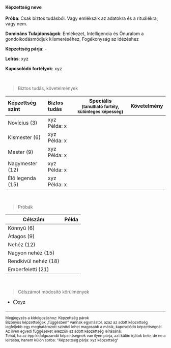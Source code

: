 #### Képzettség neve

**Próba**: Csak biztos tudásból. Vagy emlékszik az adatokra és a rituálékra, vagy nem.

**Domináns Tulajdonságok**: Emlékezet, Intelligencia és Önuralom a gondolkodásmódjuk kiismeréséhez, Fogékonyság az idézéshez

**Képzettség párja**: -

**Leírás**: xyz

**Kapcsolódó fortélyok**: xyz

<br />

> Biztos tudás, követelmények

| Képzettség szint | Biztos tudás  | Speciális <br /> <sub>(tanulható fortély, különleges  képesség)</sub> | Követelmény |
| :----- | :----- | :-----: | :-----: |
| Novícius (3)     | xyz <br /> Példa: x |  |  |
| Kismester (6)    | xyz <br /> Példa: x  |  |  |
| Mester (9)       | xyz <br /> Példa: x  |  |  |
| Nagymester (12)  | xyz <br /> Példa: x  |  |  |
| Élő legenda (15) | xyz <br /> Példa: x  |  |  |

<br />

> Próbák

| Célszám | Példa  |
| ----------- | :-----------: |
| Könnyű       (6)  | |
| Átlagos      (9)  | |
| Nehéz        (12) | |
| Nagyon nehéz (15) | |
| Rendkívül nehéz (18) | |
| Emberfeletti (21) | |

<br />

> Célszámot módosító körülmények

- ⭕xyz

---

<sub>
Megjegyzés a kidolgozáshoz: Képzettség párok<br />Bizonyos képzettségek „függésben" vannak egymástól, azaz az adott képzettség legfeljebb egy meghatározott szinttel lehet magasabb a másik, kapcsolódó képzettségnél. Az ilyen egyedi függéseket jelezzük az adott képzettség leírásánál.<br />Tehát, ha az épp kidolgozandó képzettségnek van ilyen párja, azt külön írjátok bele, de ne a leírásba, hanem külön sorba: "Képzettség párja: xyz képzettség"
</sub>
